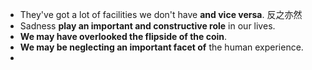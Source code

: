 * They've got a lot of facilities we don't have **and vice versa**. 反之亦然 
* Sadness **play an important and constructive role** in our lives.
* **We may have overlooked the flipside of the coin**.
* **We may be neglecting an important facet of** the human experience.
* 